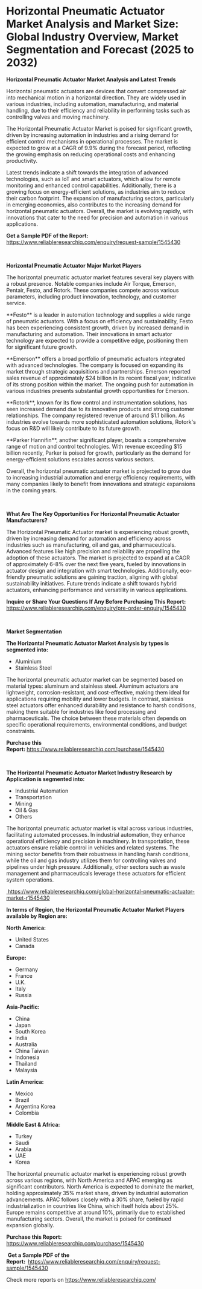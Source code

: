 <p><h1>Horizontal Pneumatic Actuator Market Analysis and Market Size: Global Industry Overview, Market Segmentation and Forecast (2025 to 2032)</h1></p><p><strong>Horizontal Pneumatic Actuator Market Analysis and Latest Trends</strong></p>
<p><p>Horizontal pneumatic actuators are devices that convert compressed air into mechanical motion in a horizontal direction. They are widely used in various industries, including automation, manufacturing, and material handling, due to their efficiency and reliability in performing tasks such as controlling valves and moving machinery. </p><p>The Horizontal Pneumatic Actuator Market is poised for significant growth, driven by increasing automation in industries and a rising demand for efficient control mechanisms in operational processes. The market is expected to grow at a CAGR of 9.9% during the forecast period, reflecting the growing emphasis on reducing operational costs and enhancing productivity. </p><p>Latest trends indicate a shift towards the integration of advanced technologies, such as IoT and smart actuators, which allow for remote monitoring and enhanced control capabilities. Additionally, there is a growing focus on energy-efficient solutions, as industries aim to reduce their carbon footprint. The expansion of manufacturing sectors, particularly in emerging economies, also contributes to the increasing demand for horizontal pneumatic actuators. Overall, the market is evolving rapidly, with innovations that cater to the need for precision and automation in various applications.</p></p>
<p><strong>Get a Sample PDF of the Report:&nbsp;</strong> <a href="https://www.reliableresearchiq.com/enquiry/request-sample/1545430?utm_campaign=3099&utm_medium=2&utm_source=Github&utm_content=ia&utm_term=11042025&utm_id=horizontal-pneumatic-actuator">https://www.reliableresearchiq.com/enquiry/request-sample/1545430</a></p>
<p>&nbsp;</p>
<p><strong>Horizontal Pneumatic Actuator Major Market Players</strong></p>
<p><p>The horizontal pneumatic actuator market features several key players with a robust presence. Notable companies include Air Torque, Emerson, Pentair, Festo, and Rotork. These companies compete across various parameters, including product innovation, technology, and customer service.</p><p>**Festo** is a leader in automation technology and supplies a wide range of pneumatic actuators. With a focus on efficiency and sustainability, Festo has been experiencing consistent growth, driven by increased demand in manufacturing and automation. Their innovations in smart actuator technology are expected to provide a competitive edge, positioning them for significant future growth.</p><p>**Emerson** offers a broad portfolio of pneumatic actuators integrated with advanced technologies. The company is focused on expanding its market through strategic acquisitions and partnerships. Emerson reported sales revenue of approximately $24 billion in its recent fiscal year, indicative of its strong position within the market. The ongoing push for automation in various industries presents substantial growth opportunities for Emerson.</p><p>**Rotork**, known for its flow control and instrumentation solutions, has seen increased demand due to its innovative products and strong customer relationships. The company registered revenue of around $1.1 billion. As industries evolve towards more sophisticated automation solutions, Rotork's focus on R&D will likely contribute to its future growth.</p><p>**Parker Hannifin**, another significant player, boasts a comprehensive range of motion and control technologies. With revenue exceeding $15 billion recently, Parker is poised for growth, particularly as the demand for energy-efficient solutions escalates across various sectors.</p><p>Overall, the horizontal pneumatic actuator market is projected to grow due to increasing industrial automation and energy efficiency requirements, with many companies likely to benefit from innovations and strategic expansions in the coming years.</p></p>
<p>&nbsp;</p>
<p><strong>What Are The Key Opportunities For Horizontal Pneumatic Actuator Manufacturers?</strong></p>
<p><p>The Horizontal Pneumatic Actuator market is experiencing robust growth, driven by increasing demand for automation and efficiency across industries such as manufacturing, oil and gas, and pharmaceuticals. Advanced features like high precision and reliability are propelling the adoption of these actuators. The market is projected to expand at a CAGR of approximately 6-8% over the next five years, fueled by innovations in actuator design and integration with smart technologies. Additionally, eco-friendly pneumatic solutions are gaining traction, aligning with global sustainability initiatives. Future trends indicate a shift towards hybrid actuators, enhancing performance and versatility in various applications.</p></p>
<p><strong>Inquire or Share Your Questions If Any Before Purchasing This Report:</strong> <a href="https://www.reliableresearchiq.com/enquiry/pre-order-enquiry/1545430?utm_campaign=3099&utm_medium=2&utm_source=Github&utm_content=ia&utm_term=11042025&utm_id=horizontal-pneumatic-actuator">https://www.reliableresearchiq.com/enquiry/pre-order-enquiry/1545430</a></p>
<p>&nbsp;</p>
<p><strong>Market Segmentation</strong></p>
<p><strong>The Horizontal Pneumatic Actuator Market Analysis by types is segmented into:</strong></p>
<p><ul><li>Aluminium</li><li>Stainless Steel</li></ul></p>
<p><p>The horizontal pneumatic actuator market can be segmented based on material types: aluminum and stainless steel. Aluminum actuators are lightweight, corrosion-resistant, and cost-effective, making them ideal for applications requiring mobility and lower budgets. In contrast, stainless steel actuators offer enhanced durability and resistance to harsh conditions, making them suitable for industries like food processing and pharmaceuticals. The choice between these materials often depends on specific operational requirements, environmental conditions, and budget constraints.</p></p>
<p><strong>Purchase this Report:&nbsp;</strong><a href="https://www.reliableresearchiq.com/purchase/1545430?utm_campaign=3099&utm_medium=2&utm_source=Github&utm_content=ia&utm_term=11042025&utm_id=horizontal-pneumatic-actuator">https://www.reliableresearchiq.com/purchase/1545430</a></p>
<p>&nbsp;</p>
<p><strong>The Horizontal Pneumatic Actuator Market Industry Research by Application is segmented into:</strong></p>
<p><ul><li>Industrial Automation</li><li>Transportation</li><li>Mining</li><li>Oil & Gas</li><li>Others</li></ul></p>
<p><p>The horizontal pneumatic actuator market is vital across various industries, facilitating automated processes. In industrial automation, they enhance operational efficiency and precision in machinery. In transportation, these actuators ensure reliable control in vehicles and related systems. The mining sector benefits from their robustness in handling harsh conditions, while the oil and gas industry utilizes them for controlling valves and pipelines under high pressure. Additionally, other sectors such as waste management and pharmaceuticals leverage these actuators for efficient system operations.</p></p>
<p><a href="https://www.reliableresearchiq.com/global-horizontal-pneumatic-actuator-market-r1545430?utm_campaign=3099&utm_medium=2&utm_source=Github&utm_content=ia&utm_term=11042025&utm_id=horizontal-pneumatic-actuator">&nbsp;https://www.reliableresearchiq.com/global-horizontal-pneumatic-actuator-market-r1545430</a></p>
<p><strong>In terms of Region, the Horizontal Pneumatic Actuator Market Players available by Region are:</strong></p>
<p>
    <p> <strong> North America: </strong>
        <ul>
            <li>United States</li>
            <li>Canada</li>
        </ul>
        </p> 
    <p> <strong> Europe: </strong>
        <ul>
            <li>Germany</li>
            <li>France</li>
            <li>U.K.</li>
            <li>Italy</li>
            <li>Russia</li>
        </ul>
        </p> 
    <p> <strong> Asia-Pacific: </strong>
        <ul>
            <li>China</li>
            <li>Japan</li>
            <li>South Korea</li>
            <li>India</li>
            <li>Australia</li>
            <li>China Taiwan</li>
            <li>Indonesia</li>
            <li>Thailand</li>
            <li>Malaysia</li>
        </ul>
        </p> 
    <p> <strong> Latin America: </strong>
        <ul>
            <li>Mexico</li>
            <li>Brazil</li>
            <li>Argentina Korea</li>
            <li>Colombia</li>
        </ul>
        </p> 
    <p> <strong> Middle East & Africa: </strong>
        <ul>
            <li>Turkey</li>
            <li>Saudi</li>
            <li>Arabia</li>
            <li>UAE</li>
            <li>Korea</li>
        </ul>
    </p>
    </p>
<p><p>The horizontal pneumatic actuator market is experiencing robust growth across various regions, with North America and APAC emerging as significant contributors. North America is expected to dominate the market, holding approximately 35% market share, driven by industrial automation advancements. APAC follows closely with a 30% share, fueled by rapid industrialization in countries like China, which itself holds about 25%. Europe remains competitive at around 10%, primarily due to established manufacturing sectors. Overall, the market is poised for continued expansion globally.</p></p>
<p><strong>Purchase this Report: </strong><a href="https://www.reliableresearchiq.com/purchase/1545430?utm_campaign=3099&utm_medium=2&utm_source=Github&utm_content=ia&utm_term=11042025&utm_id=horizontal-pneumatic-actuator">https://www.reliableresearchiq.com/purchase/1545430</a></p>
<p>&nbsp;<strong>Get a Sample PDF of the Report:&nbsp;&nbsp;</strong><a href="https://www.reliableresearchiq.com/enquiry/request-sample/1545430?utm_campaign=3099&utm_medium=2&utm_source=Github&utm_content=ia&utm_term=11042025&utm_id=horizontal-pneumatic-actuator">https://www.reliableresearchiq.com/enquiry/request-sample/1545430</a></p>
<p><strong></strong></p>
<p>Check more reports on <a href="https://www.reliableresearchiq.com/?utm_campaign=3099&utm_medium=2&utm_source=Github&utm_content=ia&utm_term=11042025&utm_id=horizontal-pneumatic-actuator">https://www.reliableresearchiq.com/</a></p>